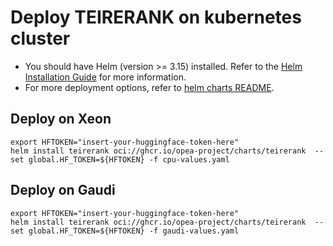 # Deploy TEIRERANK on kubernetes cluster

- You should have Helm (version >= 3.15) installed. Refer to the [Helm Installation Guide](https://helm.sh/docs/intro/install/) for more information.
- For more deployment options, refer to [helm charts README](https://github.com/opea-project/GenAIInfra/tree/main/helm-charts#readme).

## Deploy on Xeon

```
export HFTOKEN="insert-your-huggingface-token-here"
helm install teirerank oci://ghcr.io/opea-project/charts/teirerank  --set global.HF_TOKEN=${HFTOKEN} -f cpu-values.yaml
```

## Deploy on Gaudi

```
export HFTOKEN="insert-your-huggingface-token-here"
helm install teirerank oci://ghcr.io/opea-project/charts/teirerank  --set global.HF_TOKEN=${HFTOKEN} -f gaudi-values.yaml
```
